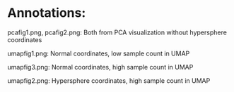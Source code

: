 # Annotations:

pcafig1.png, pcafig2.png: Both from PCA visualization without hypersphere coordinates

umapfig1.png: Normal coordinates, low sample count in UMAP

umapfig3.png: Normal coordinates, high sample count in UMAP

umapfig2.png: Hypersphere coordinates, high sample count in UMAP